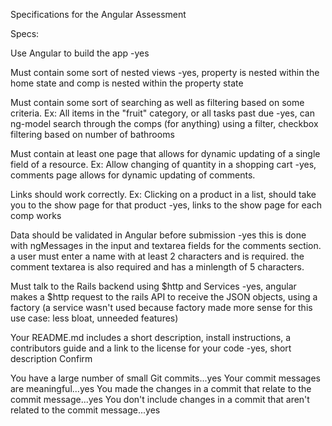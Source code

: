 Specifications for the Angular Assessment

Specs:

 Use Angular to build the app
  -yes

 Must contain some sort of nested views
  -yes, property is nested within the home state and comp is nested within the property state

 Must contain some sort of searching as well as filtering based on some criteria. Ex: All items in the "fruit" category, or all tasks past due
 -yes, can ng-model search through the comps (for anything) using a filter, checkbox filtering based on number of bathrooms

 Must contain at least one page that allows for dynamic updating of a single field of a resource. Ex: Allow changing of quantity in a shopping cart
 -yes, comments page allows for dynamic updating of comments. 

 Links should work correctly. Ex: Clicking on a product in a list, should take you to the show page for that product
-yes, links to the show page for each comp works

 Data should be validated in Angular before submission
 -yes this is done with ngMessages in the input and textarea fields for the comments section. a user must enter a name with at least 2 characters and is required. the comment textarea is also required and has a minlength of 5 characters.

 Must talk to the Rails backend using $http and Services
 -yes, angular makes a $http request to the rails API to receive the JSON objects, using a factory (a service wasn't used because factory made more sense for this use case: less bloat, unneeded features)
 
 Your README.md includes a short description, install instructions, a contributors guide and a link to the license for your code
 -yes, short description
Confirm

 You have a large number of small Git commits...yes
 Your commit messages are meaningful...yes
 You made the changes in a commit that relate to the commit message...yes
 You don't include changes in a commit that aren't related to the commit message...yes